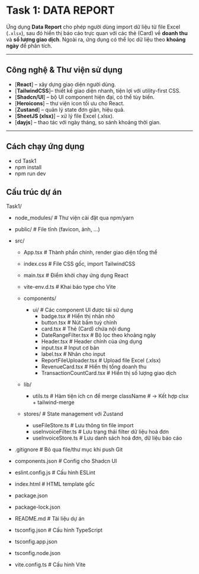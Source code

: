 # Task 1: DATA REPORT

Ứng dụng **Data Report** cho phép người dùng import dữ liệu từ file Excel (`.xlsx`), sau đó hiển thị báo cáo trực quan với các thẻ (Card) về **doanh thu** và **số lượng giao dịch**. Ngoài ra, ứng dụng có thể lọc dữ liệu theo **khoảng ngày** để phân tích.

---

## Công nghệ & Thư viện sử dụng

-   [**React**] – xây dựng giao diện người dùng.
-   [**TailwindCSS**]– thiết kế giao diện nhanh, tiện lợi với utility-first CSS.
-   [**Shadcn/UI**] – bộ UI component hiện đại, có thể tùy biến.
-   [**Heroicons**] – thư viện icon tối ưu cho React.
-   [**Zustand**] – quản lý state đơn giản, hiệu quả.
-   [**SheetJS (xlsx)**] – xử lý file Excel (.xlsx).
-   [**dayjs**] – thao tác với ngày tháng, so sánh khoảng thời gian.

---

## Cách chạy ứng dụng

-   cd Task1
-   npm install
-   npm run dev

## Cấu trúc dự án

Task1/

-   node_modules/ # Thư viện cài đặt qua npm/yarn
-   public/ # File tĩnh (favicon, ảnh, …)

-   src/

    -   App.tsx # Thành phần chính, render giao diện tổng thể
    -   index.css # File CSS gốc, import TailwindCSS
    -   main.tsx # Điểm khởi chạy ứng dụng React
    -   vite-env.d.ts # Khai báo type cho Vite

    -   components/

        -   ui/ # Các component UI được tái sử dụng
            -   badge.tsx # Hiển thị nhãn nhỏ
            -   button.tsx # Nút bấm tuỳ chỉnh
            -   card.tsx # Thẻ (Card) chứa nội dung
            -   DateRangeFilter.tsx # Bộ lọc theo khoảng ngày
            -   Header.tsx # Header chính của ứng dụng
            -   input.tsx # Input cơ bản
            -   label.tsx # Nhãn cho input
            -   ReportFileUploader.tsx # Upload file Excel (.xlsx)
            -   RevenueCard.tsx # Hiển thị tổng doanh thu
            -   TransactionCountCard.tsx # Hiển thị số lượng giao dịch

    -   lib/

        -   utils.ts # Hàm tiện ích cn để merge className # → Kết hợp clsx + tailwind-merge

    -   stores/ # State management với Zustand
        -   useFileStore.ts # Lưu thông tin file import
        -   useInvoiceFilter.ts # Lưu trạng thái filter dữ liệu hoá đơn
        -   useInvoiceStore.ts # Lưu danh sách hoá đơn, dữ liệu báo cáo

-   .gitignore # Bỏ qua file/thư mục khi push Git
-   components.json # Config cho Shadcn UI
-   eslint.config.js # Cấu hình ESLint
-   index.html # HTML template gốc
-   package.json
-   package-lock.json
-   README.md # Tài liệu dự án
-   tsconfig.json # Cấu hình TypeScript
-   tsconfig.app.json
-   tsconfig.node.json
-   vite.config.ts # Cấu hình Vite
